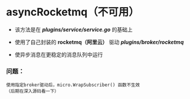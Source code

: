 # asyncRocketmq（不可用）

- 该方法是在 ***plugins/service/service.go*** 的基础上

- 使用了自己封装的 **rocketmq（阿里云）** 驱动 ***plugins/broker/rocketmq***

- 使异步消息在更稳定的消息队列中运行

### 问题：
    
```text
使用指定broker驱动后，micro.WrapSubscriber() 函数不生效
（后期在深入源码看一下）
```